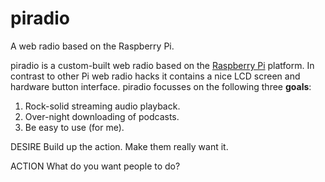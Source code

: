 piradio
=======
A web radio based on the Raspberry Pi.

piradio is a custom-built web radio based on the [Raspberry Pi](http://www.raspberrypi.org) platform. In contrast to other Pi web radio hacks it contains a nice LCD screen and hardware button interface. piradio focusses on the following three **goals**:

1. Rock-solid streaming audio playback.
2. Over-night downloading of podcasts.
3. Be easy to use (for me).

DESIRE
Build up the action. Make them really want it.

ACTION
What do you want people to do?
